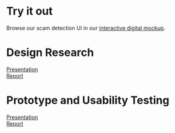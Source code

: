 # Try it out  
Browse our scam detection UI in our [interactive digital mockup](detected.html).  

# Design Research  
[Presentation](./docs/Project2H.pdf)  
[Report](./docs/Project2I.pdf)  

# Prototype and Usability Testing  
[Presentation](./docs/Project3F.pdf)  
[Report](./docs/Project3G.pdf)
